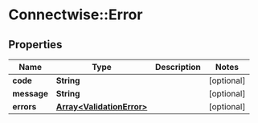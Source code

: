 # Connectwise::Error

## Properties
Name | Type | Description | Notes
------------ | ------------- | ------------- | -------------
**code** | **String** |  | [optional] 
**message** | **String** |  | [optional] 
**errors** | [**Array&lt;ValidationError&gt;**](ValidationError.md) |  | [optional] 


